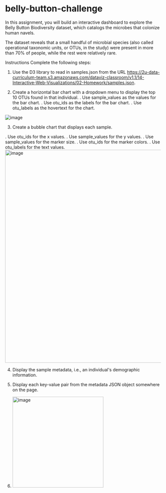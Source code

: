 # belly-button-challenge



In this assignment, you will build an interactive dashboard to explore the Belly Button Biodiversity dataset, which catalogs the microbes that colonize human navels.

The dataset reveals that a small handful of microbial species (also called operational taxonomic units, or OTUs, in the study) were present in more than 70% of people, while the rest were relatively rare.

Instructions
Complete the following steps:

1. Use the D3 library to read in samples.json from the URL https://2u-data-curriculum-team.s3.amazonaws.com/dataviz-classroom/v1.1/14-Interactive-Web-Visualizations/02-Homework/samples.json.

2. Create a horizontal bar chart with a dropdown menu to display the top 10 OTUs found in that individual.
. Use sample_values as the values for the bar chart.
. Use otu_ids as the labels for the bar chart.
. Use otu_labels as the hovertext for the chart.

![image](https://github.com/AbisolaOlakanmi/belly-button-challenge/assets/123206066/2b969b26-9939-43b4-b66e-217bda61fdd6)


3. Create a bubble chart that displays each sample.

. Use otu_ids for the x values.
. Use sample_values for the y values.
. Use sample_values for the marker size.
. Use otu_ids for the marker colors.
. Use otu_labels for the text values.
<img width="689" alt="image" src="https://github.com/AbisolaOlakanmi/belly-button-challenge/assets/123206066/be1489fa-0ae8-4454-a13e-fd8b6a4b6c39">


4. Display the sample metadata, i.e., an individual's demographic information.

5. Display each key-value pair from the metadata JSON object somewhere on the page.
6. <img width="294" alt="image" src="https://github.com/AbisolaOlakanmi/belly-button-challenge/assets/123206066/96fedb58-a943-4203-9799-381c3c84e7de">

